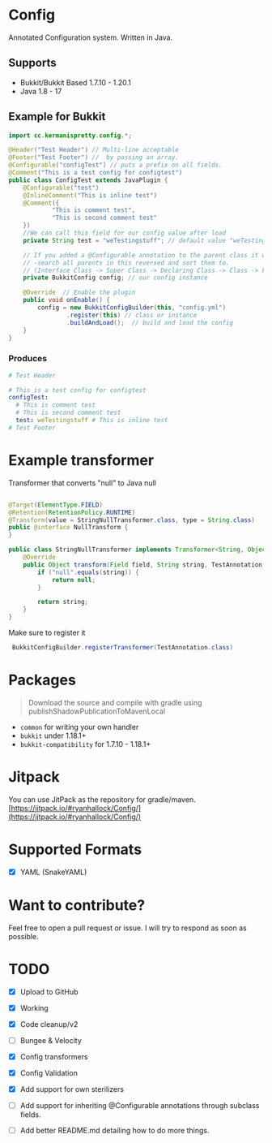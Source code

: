 # Config

Annotated Configuration system. Written in Java.

## Supports

* Bukkit/Bukkit Based 1.7.10 - 1.20.1
* Java 1.8 - 17

## Example for Bukkit

```java
import cc.kermanispretty.config.*;

@Header("Test Header") // Multi-line acceptable
@Footer("Test Footer") //  by passing an array.
@Configurable("configTest") // puts a prefix on all fields.
@Comment("This is a test config for configtest")
public class ConfigTest extends JavaPlugin {
    @Configurable("test")
    @InlineComment("This is inline test")
    @Comment({
            "This is comment test",
            "This is second comment test"
    })
    //We can call this field for our config value after load
    private String test = "weTestingstuff"; // default value "weTestingStuff"

    // If you added a @Configurable annotation to the parent class it would 
    // -search all parents in this reversed and sort them to.
    // (Interface Class -> Super Class -> Declaring Class -> Class -> Field)
    private BukkitConfig config; // our config instance		

    @Override  // Enable the plugin
    public void onEnable() {
        config = new BukkitConfigBuilder(this, "config.yml")
                .register(this) // class or instance
                .buildAndLoad();  // build and load the config
    }
}
```

### Produces

```yaml
# Test Header

# This is a test config for configtest
configTest:
  # This is comment test
  # This is second comment test
  test: weTestingstuff # This is inline test
# Test Footer
```

# Example transformer

Transformer that converts "null" to Java null

```java

@Target(ElementType.FIELD)
@Retention(RetentionPolicy.RUNTIME)
@Transform(value = StringNullTransformer.class, type = String.class)
public @interface NullTransform {
}

public class StringNullTransformer implements Transformer<String, Object, TestAnnotation> {
    @Override
    public Object transform(Field field, String string, TestAnnotation testAnnotation, Config config) throws InvalidTransformExpectation {
        if ("null".equals(string)) {
            return null;
        }

        return string;
    }
}
```

Make sure to register it

```java
 BukkitConfigBuilder.registerTransformer(TestAnnotation.class)
```

# Packages

> Download the source and compile with gradle using publishShadowPublicationToMavenLocal

* `common` for writing your own handler
* `bukkit` under 1.18.1+
* `bukkit-compatibility` for 1.7.10 - 1.18.1+

# Jitpack 
You can use JitPack as the repository for gradle/maven. [https://jitpack.io/#ryanhallock/Config/](https://jitpack.io/#ryanhallock/Config/)

# Supported Formats

- [x] YAML (SnakeYAML)

# Want to contribute?

Feel free to open a pull request or issue. I will try to respond as soon as possible.

# TODO

- [x] Upload to GitHub
- [x] Working
- [x] Code cleanup/v2
- [ ] Bungee & Velocity
- [x] Config transformers
- [x] Config Validation
- [x] Add support for own sterilizers
- [ ] Add support for inheriting @Configurable annotations through subclass fields.
- [ ] Add better README.md detailing how to do more things.

